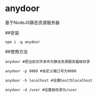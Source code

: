 # anydoor
基于NodeJS静态资源服务器

##安装
```
npm i -g anydoor
```

##使用方法

```
anydoor #把当前文件夹作为静态资源服务器根目录

anydoor -p 8080 #自定义端口号为8080

anydoor -h localhost #设置host为localhost

anydoor -d /user #设置根目录为/user
```

